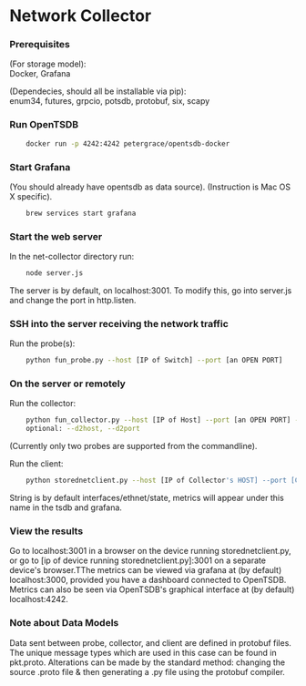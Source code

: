 # Network Collector

### Prerequisites
(For storage model):  
Docker, Grafana 

(Dependecies, should all be installable via pip):  
enum34, futures, grpcio, potsdb, protobuf, six, scapy

### Run OpenTSDB
```sh
    docker run -p 4242:4242 petergrace/opentsdb-docker
```
### Start Grafana
(You should already have opentsdb as data source). (Instruction is Mac OS X specific).
```sh
    brew services start grafana
```
### Start the web server  
In the net-collector directory run: 
```sh
    node server.js
```  
The server is by default, on localhost:3001. To modify this, go into server.js and change the port in http.listen.
### SSH into the server receiving the network traffic  
Run the probe(s):  

```sh
    python fun_probe.py --host [IP of Switch] --port [an OPEN PORT]
```
### On the server or remotely
Run the collector:
```sh
    python fun_collector.py --host [IP of Host] --port [an OPEN PORT] --d1host [First Probe's Host IP] --d1port [first probe's port] 
    optional: --d2host, --d2port
```
(Currently only two probes are supported from the commandline).

Run the client:
```sh
    python storednetclient.py --host [IP of Collector's HOST] --port [Collector's PORT] --subscribe ["any/separated/string"]
```
String is by default interfaces/ethnet/state, metrics will appear under this name in the tsdb and grafana.

### View the results
Go to localhost:3001 in a browser on the device running storednetclient.py, or go to [ip of device running storednetclient.py]:3001 on a separate device's browser.TThe metrics can be viewed via grafana at (by default) localhost:3000, provided you have a dashboard connected to OpenTSDB. Metrics can also be seen via OpenTSDB's graphical interface at (by default) localhost:4242.

### Note about Data Models
Data sent between probe, collector, and client are defined in protobuf files. The unique message types which are used in this case can be found in pkt.proto. Alterations can be made by the standard method: changing the source .proto file & then generating a .py file using the protobuf compiler.
